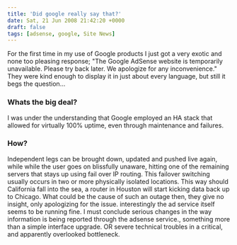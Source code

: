 ```yaml
---
title: 'Did google really say that?'
date: Sat, 21 Jun 2008 21:42:20 +0000
draft: false
tags: [adsense, google, Site News]
---
```


For the first time in my use of Google products I just got a very exotic and none too pleasing response; "The Google AdSense website is temporarily unavailable. Please try back later. We apologize for any inconvenience." They were kind enough to display it in just about every language, but still it begs the question...

### Whats the big deal?

I was under the understanding that Google employed an HA stack that allowed for virtually 100% uptime, even through maintenance and failures.

### How?

Independent legs can be brought down, updated and pushed live again, while while the user goes on blissfully unaware, hitting one of the remaining servers that stays up using fail over IP routing. This failover switching usually occurs in two or more physically isolated locations. This way should California fall into the sea, a router in Houston will start kicking data back up to Chicago. What could be the cause of such an outage then, they give no insight, only apologizing for the issue. interestingly the ad service itself seems to be running fine. I must conclude serious changes in the way information is being reported through the adsense service., something more than a simple interface upgrade. OR severe technical troubles in a critical, and apparently overlooked bottleneck.